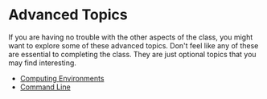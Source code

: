 # Advanced Topics
If you are having no trouble with the other aspects of the class, you might want to explore some of these advanced topics.  Don't feel like any of these are essential to completing the class.  They are just optional topics that you may find interesting.
- [Computing Environments](computingEnvironments.md)
- [Command Line](commandLine.md)
